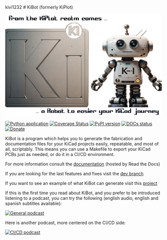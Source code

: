 kivi1232 # KiBot (formerly KiPlot)

![KiBot Logo](https://raw.githubusercontent.com/INTI-CMNB/KiBot/dev/docs/images/kibot_740x400_logo.png)

[![Python application](https://img.shields.io/github/actions/workflow/status/INTI-CMNB/KiBot/pythonapp.yml?branch=master&style=plastic&logo=github)](https://github.com/INTI-CMNB/KiBot/actions)
[![Coverage Status](https://img.shields.io/coveralls/github/INTI-CMNB/KiBot?style=plastic&logo=coveralls&branch=master)](https://coveralls.io/github/INTI-CMNB/KiBot?branch=dev)
[![PyPI version](https://img.shields.io/pypi/v/kibot?style=plastic&logo=pypi)](https://pypi.org/project/kibot/)
[![DOCs status](https://img.shields.io/readthedocs/kibot?style=plastic&logo=readthedocs)](https://kibot.readthedocs.io/en/stable/)
[![Donate](https://img.shields.io/badge/Donate-PayPal-green.svg?style=plastic&logo=paypal)](https://www.paypal.com/donate/?hosted_button_id=K2T86GDTTMRPL)

KiBot is a program which helps you to generate the fabrication and
documentation files for your KiCad projects easily, repeatable, and most
of all, scriptably. This means you can use a Makefile to export your
KiCad PCBs just as needed, or do it in a CI/CD environment.

For more information consult the [documentation](https://kibot.readthedocs.io/en/master/) (hosted by Read the Docs)

If you are looking for the last features and fixes visit the [dev branch](https://github.com/INTI-CMNB/KiBot/tree/dev)

If you want to see an example of what KiBot can generate visit this
[project](https://inti-cmnb.github.io/kibot_variants_arduprog_site/Browse/t1-navigate.html)

If this is the first time you read about KiBot, and you prefer to be
introduced listening to a podcast, you can try the following
(english audio, english and spanish subtitles available):

[![General podcast](https://img.youtube.com/vi/6eYtJ9xiS1U/0.jpg)](https://www.youtube.com/watch?v=6eYtJ9xiS1U)


Here is another podcast, more centered on the CI/CD side:

[![CI/CD podcast](https://img.youtube.com/vi/BgSvupdpGvo/0.jpg)](https://www.youtube.com/watch?v=BgSvupdpGvo)
